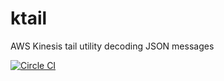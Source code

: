 # ktail
AWS Kinesis tail utility decoding JSON messages

[![Circle CI](https://circleci.com/gh/marco-hoyer/ktail.svg?style=svg)](https://circleci.com/gh/marco-hoyer/ktail)